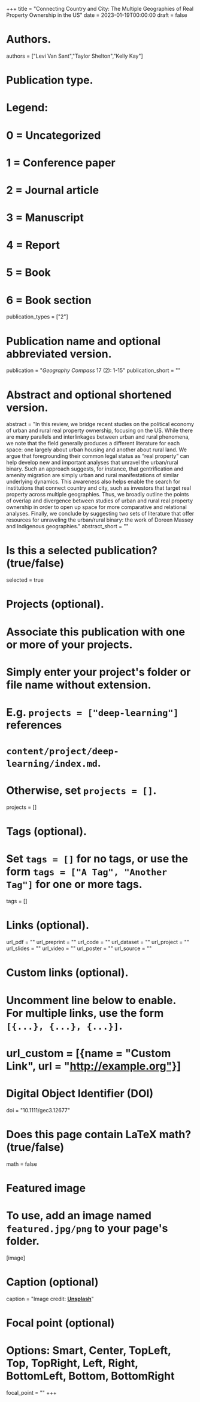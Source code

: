 +++
title = "Connecting Country and City: The Multiple Geographies of Real Property Ownership in the US"
date = 2023-01-19T00:00:00
draft = false

# Authors.
authors = ["Levi Van Sant","Taylor Shelton","Kelly Kay"]

# Publication type.
# Legend:
# 0 = Uncategorized
# 1 = Conference paper
# 2 = Journal article
# 3 = Manuscript
# 4 = Report
# 5 = Book
# 6 = Book section
publication_types = ["2"]

# Publication name and optional abbreviated version.
publication = "_Geography Compass_ 17 (2): 1-15"
publication_short = ""

# Abstract and optional shortened version.
abstract = "In this review, we bridge recent studies on the political economy of urban and rural real property ownership, focusing on the US. While there are many parallels and interlinkages between urban and rural phenomena, we note that the field generally produces a different literature for each space: one largely about urban housing and another about rural land. We argue that foregrounding their common legal status as “real property” can help develop new and important analyses that unravel the urban/rural binary. Such an approach suggests, for instance, that gentrification and amenity migration are simply urban and rural manifestations of similar underlying dynamics. This awareness also helps enable the search for institutions that connect country and city, such as investors that target real property across multiple geographies. Thus, we broadly outline the points of overlap and divergence between studies of urban and rural real property ownership in order to open up space for more comparative and relational analyses. Finally, we conclude by suggesting two sets of literature that offer resources for unraveling the urban/rural binary: the work of Doreen Massey and Indigenous geographies."
abstract_short = ""

# Is this a selected publication? (true/false)
selected = true

# Projects (optional).
#   Associate this publication with one or more of your projects.
#   Simply enter your project's folder or file name without extension.
#   E.g. `projects = ["deep-learning"]` references 
#   `content/project/deep-learning/index.md`.
#   Otherwise, set `projects = []`.
projects = []

# Tags (optional).
#   Set `tags = []` for no tags, or use the form `tags = ["A Tag", "Another Tag"]` for one or more tags.
tags = []

# Links (optional).
url_pdf = ""
url_preprint = ""
url_code = ""
url_dataset = ""
url_project = ""
url_slides = ""
url_video = ""
url_poster = ""
url_source = ""

# Custom links (optional).
#   Uncomment line below to enable. For multiple links, use the form `[{...}, {...}, {...}]`.
# url_custom = [{name = "Custom Link", url = "http://example.org"}]

# Digital Object Identifier (DOI)
doi = "10.1111/gec3.12677"

# Does this page contain LaTeX math? (true/false)
math = false

# Featured image
# To use, add an image named `featured.jpg/png` to your page's folder. 
[image]
  # Caption (optional)
  caption = "Image credit: [**Unsplash**](https://unsplash.com/photos/pLCdAaMFLTE)"

  # Focal point (optional)
  # Options: Smart, Center, TopLeft, Top, TopRight, Left, Right, BottomLeft, Bottom, BottomRight
  focal_point = ""
+++

